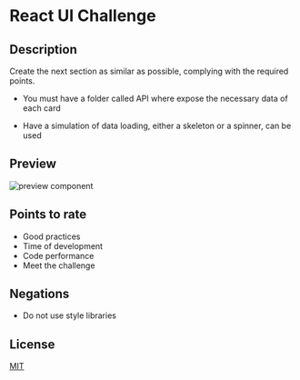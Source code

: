 # React UI Challenge

## Description

Create the next section as similar as possible, complying with the required points.

- You must have a folder called API where expose the necessary data of each card

- Have a simulation of data loading, either a skeleton or a spinner, can be used

## Preview

![preview component](https://i.ibb.co/kxP3ZWS/preview-test-react.png)

## Points to rate

- Good practices
- Time of development
- Code performance
- Meet the challenge

## Negations

- Do not use style libraries

## License

[MIT](https://choosealicense.com/licenses/mit/)
